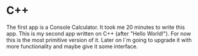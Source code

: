 # C++
The first app is a Console Calculator. It took me 20 minutes to write this app. This is my second app written on C++ (after "Hello World!").
For now this is the most primitive version of it. Later on I`m going to upgrade it with more functionality and maybe give it some interface.
